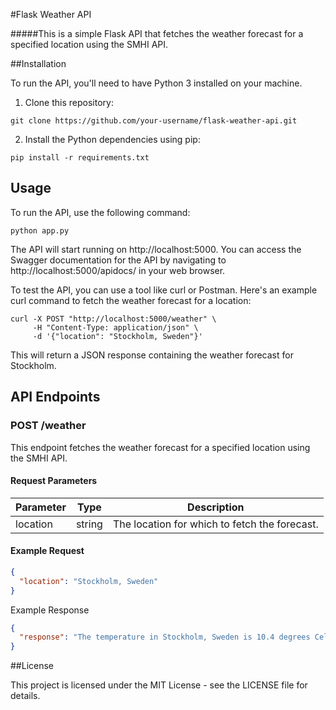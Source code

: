 #Flask Weather API

#####This is a simple Flask API that fetches the weather forecast for a specified location using the SMHI API.

##Installation

To run the API, you'll need to have Python 3 installed on your machine.

1. Clone this repository:

```
git clone https://github.com/your-username/flask-weather-api.git
```

2. Install the Python dependencies using pip:

```
pip install -r requirements.txt
```

## Usage

To run the API, use the following command:

```
python app.py
```

The API will start running on http://localhost:5000. You can access the Swagger documentation for the API by navigating to http://localhost:5000/apidocs/ in your web browser.

To test the API, you can use a tool like curl or Postman. Here's an example curl command to fetch the weather forecast for a location:

```
curl -X POST "http://localhost:5000/weather" \
     -H "Content-Type: application/json" \
     -d '{"location": "Stockholm, Sweden"}'
```

This will return a JSON response containing the weather forecast for Stockholm.

## API Endpoints

### POST /weather

This endpoint fetches the weather forecast for a specified location using the SMHI API.

#### Request Parameters

| Parameter | Type   | Description                                  |
|-----------|--------|----------------------------------------------|
| location  | string | The location for which to fetch the forecast. |

#### Example Request

```json
{
  "location": "Stockholm, Sweden"
}
```
Example Response

```json
{
  "response": "The temperature in Stockholm, Sweden is 10.4 degrees Celsius, and the wind speed is 3.3 m/s."
}
```


##License

This project is licensed under the MIT License - see the LICENSE file for details.
